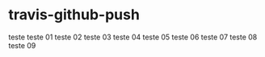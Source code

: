 # travis-github-push

teste
teste 01
teste 02
teste 03
teste 04
teste 05
teste 06
teste 07
teste 08
teste 09